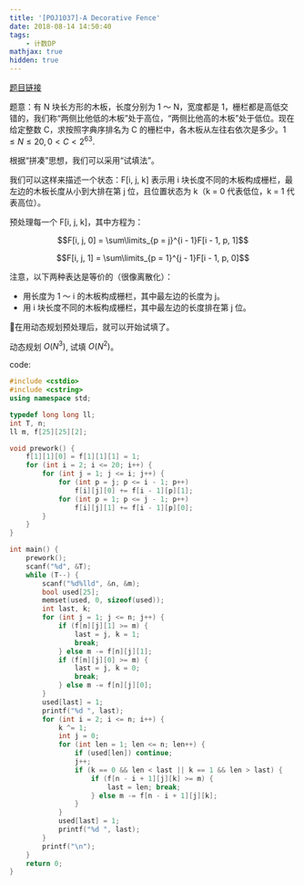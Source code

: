 ```yaml
---
title: '[POJ1037]-A Decorative Fence'
date: 2018-08-14 14:50:40
tags: 
    - 计数DP
mathjax: true
hidden: true
---
```


[题目链接](https://vjudge.net/problem/POJ-1037)

题意：有 N 块长方形的木板，长度分别为 1 ～ N，宽度都是 1，栅栏都是高低交错的，我们称“两侧比他低的木板”处于高位，“两侧比他高的木板”处于低位。现在给定整数 C，求按照字典序排名为 C 的栅栏中，各木板从左往右依次是多少。$1 \leq N \leq 20, 0 < C < 2^{63}$.

根据“拼凑”思想，我们可以采用“试填法”。

我们可以这样来描述一个状态：F[i, j, k] 表示用 i 块长度不同的木板构成栅栏，最左边的木板长度从小到大排在第 j 位，且位置状态为 k（k = 0 代表低位，k = 1 代表高位）。

预处理每一个 F[i, j, k]，其中方程为：

$$F[i, j, 0] = \sum\limits_{p = j}^{i - 1}F[i - 1, p, 1]$$

$$F[i, j, 1] = \sum\limits_{p = 1}^{j - 1}F[i - 1, p, 0]$$

注意，以下两种表达是等价的（很像离散化）：

* 用长度为 1 ～ i 的木板构成栅栏，其中最左边的长度为 j。
* 用 i 块长度不同的木板构成栅栏，其中最左边的长度排在第 j 位。

在用动态规划预处理后，就可以开始试填了。

动态规划 $O(N^3)$, 试填 $O(N^2)$。

code:
``` c++
#include <cstdio>
#include <cstring>
using namespace std;

typedef long long ll;
int T, n;
ll m, f[25][25][2];

void prework() {
    f[1][1][0] = f[1][1][1] = 1;
    for (int i = 2; i <= 20; i++) {
        for (int j = 1; j <= i; j++) {
            for (int p = j; p <= i - 1; p++)
                f[i][j][0] += f[i - 1][p][1];
            for (int p = 1; p <= j - 1; p++)
                f[i][j][1] += f[i - 1][p][0];
        }
    }
}

int main() {
    prework();
    scanf("%d", &T);
    while (T--) {
        scanf("%d%lld", &n, &m);
        bool used[25];
        memset(used, 0, sizeof(used));
        int last, k;
        for (int j = 1; j <= n; j++) {
            if (f[n][j][1] >= m) {
                last = j, k = 1;
                break;
            } else m -= f[n][j][1];
            if (f[n][j][0] >= m) {
                last = j, k = 0;
                break;
            } else m -= f[n][j][0];
        }
        used[last] = 1;
        printf("%d ", last);
        for (int i = 2; i <= n; i++) {
            k ^= 1;
            int j = 0;
            for (int len = 1; len <= n; len++) {
                if (used[len]) continue;
                j++;
                if (k == 0 && len < last || k == 1 && len > last) {
                    if (f[n - i + 1][j][k] >= m) {
                        last = len; break;
                    } else m -= f[n - i + 1][j][k];
                }
            }
            used[last] = 1;
            printf("%d ", last);
        }
        printf("\n");
    }
    return 0;
}
```